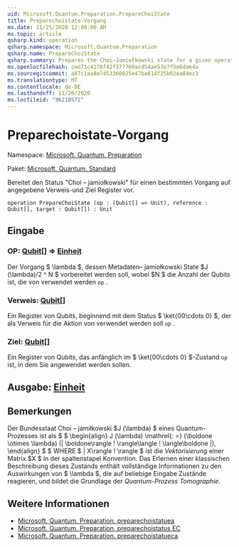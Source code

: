 ```yaml
---
uid: Microsoft.Quantum.Preparation.PrepareChoiState
title: Preparechoistate-Vorgang
ms.date: 11/25/2020 12:00:00 AM
ms.topic: article
qsharp.kind: operation
qsharp.namespace: Microsoft.Quantum.Preparation
qsharp.name: PrepareChoiState
qsharp.summary: Prepares the Choi–Jamiołkowski state for a given operation onto given reference and target registers.
ms.openlocfilehash: ced71c4278f42f577760acd54ae53e7f5e6dae4a
ms.sourcegitcommit: a87c1aa8e7453360025e47ba614f25b02ea84ec3
ms.translationtype: MT
ms.contentlocale: de-DE
ms.lasthandoff: 11/26/2020
ms.locfileid: "96210572"
---
```

# <a name="preparechoistate-operation"></a>Preparechoistate-Vorgang

Namespace: [Microsoft. Quantum. Preparation](xref:Microsoft.Quantum.Preparation)

Paket: [Microsoft. Quantum. Standard](https://nuget.org/packages/Microsoft.Quantum.Standard)


Bereitet den Status "Choi – jamiołkowski" für einen bestimmten Vorgang auf angegebene Verweis-und Ziel Register vor.

```qsharp
operation PrepareChoiState (op : (Qubit[] => Unit), reference : Qubit[], target : Qubit[]) : Unit
```


## <a name="input"></a>Eingabe

### <a name="op--qubit--unit"></a>OP: [Qubit](xref:microsoft.quantum.lang-ref.qubit)[] => [Einheit](xref:microsoft.quantum.lang-ref.unit) 

Der Vorgang $ \lambda $, dessen Metadaten– jamiołkowski State $J (\lambda)/2 ^ N $ vorbereitet werden soll, wobei $N $ die Anzahl der Qubits ist, die von verwendet werden `op` .


### <a name="reference--qubit"></a>Verweis: [Qubit](xref:microsoft.quantum.lang-ref.qubit)[]

Ein Register von Qubits, beginnend mit dem Status $ \ket{00\cdots 0} $, der als Verweis für die Aktion von verwendet werden soll `op` .


### <a name="target--qubit"></a>Ziel: [Qubit](xref:microsoft.quantum.lang-ref.qubit)[]

Ein Register von Qubits, das anfänglich im $ \ket{00\cdots 0} $-Zustand `op` ist, in dem Sie angewendet werden sollen.



## <a name="output--unit"></a>Ausgabe: [Einheit](xref:microsoft.quantum.lang-ref.unit)



## <a name="remarks"></a>Bemerkungen

Der Bundesstaat Choi – jamiłkowski $J (\lambda) $ eines Quantum-Prozesses ist als $ $ \begin{align} J (\lambda) \mathrel{: =} (\boldone \otimes \lambda) (| \boldone\rangle \! \rangle\langle \! \langle\boldone |), \end{align} $ $ WHERE $ | X\rangle \! \rangle $ ist die *Vektorisierung* einer Matrix $X $ in der spaltenstapel Konvention. Das Erlernen einer klassischen Beschreibung dieses Zustands enthält vollständige Informationen zu den Auswirkungen von $ \lambda $, die auf beliebige Eingabe Zustände reagieren, und bildet die Grundlage der *Quantum-Prozess Tomographie*.

## <a name="see-also"></a>Weitere Informationen

- [Microsoft. Quantum. Preparation. preparechoistatuea](xref:Microsoft.Quantum.Preparation.PrepareChoiStateA)
- [Microsoft. Quantum. Preparation. preparechoistatus EC](xref:Microsoft.Quantum.Preparation.PrepareChoiStateC)
- [Microsoft. Quantum. Preparation. preparechoistatueca](xref:Microsoft.Quantum.Preparation.PrepareChoiStateCA)